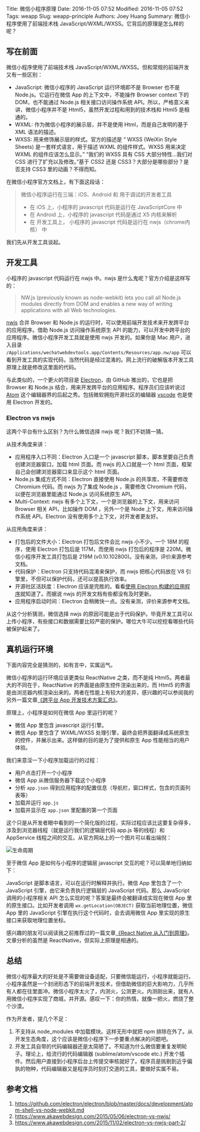 Title: 微信小程序原理
Date: 2016-11-05 07:52
Modified: 2016-11-05 07:52
Tags: weapp
Slug: weapp-principle
Authors: Joey Huang
Summary: 微信小程序使用了前端技术栈 JavaScript/WXML/WXSS。它背后的原理是怎么样的呢？

## 写在前面

微信小程序使用了前端技术栈 JavaScript/WXML/WXSS。但和常规的前端开发又有一些区别：

* JavaScript: 微信小程序的 JavaScript 运行环境即不是 Browser 也不是 Node.js。它运行在微信 App 的上下文中，不能操作 Browser context 下的 DOM，也不能通过 Node.js 相关接口访问操作系统 API。所以，严格意义来讲，微信小程序并不是 Html5，虽然开发过程和用到的技术栈和 Html5 是相通的。
* WXML: 作为微信小程序的展示层，并不是使用 Html，而是自己发明的基于 XML 语法的描述。
* WXSS: 用来修饰展示层的样式。官方的描述是 “ WXSS (WeiXin Style Sheets) 是一套样式语言，用于描述 WXML 的组件样式。WXSS 用来决定 WXML 的组件应该怎么显示。” “我们的 WXSS 具有 CSS 大部分特性...我们对 CSS 进行了扩充以及修改。”基于 CSS2 还是 CSS3？大部分是哪些部分？是否支持 CSS3 里的动画？不得而知。

在微信小程序官方文档上，有下面这段话：

> 微信小程序运行在三端：iOS、Android 和 用于调试的开发者工具
>
> * 在 iOS 上，小程序的 javascript 代码是运行在 JavaScriptCore 中
> * 在 Android 上，小程序的 javascript 代码是通过 X5 内核来解析
> * 在 开发工具上， 小程序的 javascript 代码是运行在 nwjs（chrome内核） 中

我们先从开发工具谈起。

## 开发工具

小程序的 javascript 代码运行在 nwjs 中。nwjs 是什么鬼呢？官方介绍是这样写的：

> NW.js (previously known as node-webkit) lets you call all Node.js modules directly from DOM and enables a new way of writing applications with all Web technologies.

[nwjs](http://nwjs.io) 合并 Browser 和 Node.js 的运行时，可以使用前端开发技术来开发跨平台的应用程序。借助 Node.js 访问操作系统原生 API 的能力，可以开发中跨平台的应用程序。微信小程序开发工具就是使用 nwjs 开发的。如果你是 Mac 用户，进入目录 `/Applications/wechatwebdevtools.app/Contents/Resources/app.nw/app` 可以看到开发工具的实现代码，当然代码是经过混淆的。网上流行的破解版本开发工具原理上就是修改这里面的代码。

与此类似的，一个更火的项目是 [Electron](http://electron.atom.io)，由 GitHub 推出的，它也是把 Browser 和 Node.js 结合，用来开发跨平台的应用程序。程序员们应该听说过 [Atom](https://atom.io) 这个编辑器界的后起之秀。包括微软拥抱开源社区的编辑器 [vscode](http://code.visualstudio.com) 也是使用 Electron 开发的。

### Electron vs nwjs

这两个平台有什么区别？为什么微信选择 nwjs 呢？我们不妨猜一猜。

从技术角度来讲：

* 应用程序入口不同：Electron 入口是一个 javascript 脚本，脚本里要自己负责创建浏览器窗口，加载 html 页面。而 nwjs 的入口就是一个 html 页面，框架自己会创建浏览器窗口来显示这个 html 页面。
* Node.js 集成方式不同：Electron 直接使用 Node.js 的共享库，不需要修改 Chromium 代码。而 nwjs 为了集成 Node.js ，需要修改 Chromium 代码，以便在浏览器里能通过 Node.js 访问系统原生 API。
* Multi-Context: nwjs 有多个上下文，一个是浏览器的上下文，用来访问 Browser 相关 API，比如操作 DOM ，另外一个是 Node 上下文，用来访问操作系统 API。Electron 没有使用多个上下文，对开发者更友好。

从应用角度来讲：

* 打包后的文件大小：Electron 打包后文件会比 nwjs 小不少。一个 18M 的程序，使用 Electron 打包后是 117M，而使用 nwjs 打包后的程序是 220M。微信小程序开发工具打包后是 219M (v0.10.102800)。没有亲测，评价来源参考文档。
* 代码保护：Electron 只支持代码混淆来保护，而 nwjs 把核心代码放在 V8 引擎里，不但可以保护代码，还可以提高执行效率。
* 开源社区活跃度：Electron 应该是完胜的。看看[使用 Electron 构建的应用程序](http://electron.atom.io/apps/)就知道了。而据说 nwjs 的开发文档有些都没有及时更新。
* 应用程序启动时间：Electron 会稍微快一点。没有亲测，评价来源参考文档。

从这个分析猜测，微信选择 nwjs 的原因可能是出于代码保护。毕竟开发工具可以上传小程序，有些接口和数据需要比较严密的保护。哪位大牛可以挖挖看哪些代码被保护起来了。

## 真机运行环境

下面内容完全是猜测的，如有言中，实属运气。

微信小程序的运行环境应该更类似 ReactNative 之类，而不是纯 Html5。两者最大的不同在于，ReactNative 的界面是由原生控件渲染出来的，而 Html5 的界面是由浏览器内核渲染出来的。两者在性能上有较大的差异，感兴趣的可以参阅我的另外一篇文章[《跨平台 App 开发技术方案汇总》](http://www.jianshu.com/p/2b4926fa45df)。

原理上，小程序是如何在微信 App 里运行的呢？

* 微信 App 里包含 javascript 运行引擎。
* 微信 App 里包含了 WXML/WXSS 处理引擎，最终会把界面翻译成系统原生的控件，并展示出来。这样做的目的是为了提供和原生 App 性能相当的用户体验。

我们来意淫一下小程序加载运行的过程：

* 用户点击打开一个小程序
* 微信 App 从微信服务器下载这个小程序
* 分析 `app.json` 得到应用程序的配置信息（导航栏，窗口样式，包含的页面列表等）
* 加载并运行 `app.js`
* 加载并显示在 `app.json` 里配置的第一个页面

这个只是从开发者眼中看到的一个简化版的过程，实际过程应该比这要复杂得多，涉及到浏览器线程（就是运行我们的逻辑层代码 app.js 等的线程）和 AppService 线程之间的交互。从官方网站上的一个图片可以看出端倪：

![生命周期](https://mp.weixin.qq.com/debug/wxadoc/dev/image/mina-lifecycle.png)

至于微信 App 是如何与小程序的逻辑层 javascript 交互的呢？可以简单地归纳如下：

JavaScript 是脚本语言，可以在运行时解释并执行。微信 App 里包含了一个 JavaScript 引擎，由它来负责执行逻辑层的 JavaScript 代码。那么 JavaScript 调用的小程序相关 API 怎么实现的呢？答案是最终会被翻译成实现在微信 App 里的原生接口。比如开发者调用 `wx.getLocation(OBJECT)` 获取当前地理位置，微信 App 里的 JavaScript 引擎在执行这个代码时，会去调用微信 App 里实现的原生接口来获取地理位置坐标。

感兴趣的朋友可以阅读我之前推荐过的一篇文章[《React Native 从入门到原理》](http://www.jianshu.com/p/978c4bd3a759)。文章分析的虽然是 ReactNative，但实际上原理是相通的。

## 总结

微信小程序最大的好处是不需要做设备适配，只要微信能运行，小程序就能运行。小程序虽然是一个封闭形态下的前端开发技术，但借助微信的巨大影响力，几乎所有人都在往里面冲。微信小程序太火了，内测火，公测更火。内测刚出来，就有人用微信小程序实现了商城，并开源。感叹一下：你的热情，就像一把火，燃烧了整个沙漠。

作为开发者，提几个不足：

1. 不支持从 node_modules 中加载模块。这样无形中就把 npm 排除在外了。从开发生态角度，这个应该是微信小程序下一步要重点解决的问题吧。
2. 开发工具自带的代码编辑器还是太简陋了。不知道为什么微信要重复发明轮子。理论上，给流行的代码编辑器 (sublime/atom/vscode etc.) 开发个插件。然后用户直接到小程序后台上传提交审核就好了。程序员是挑剔到近乎偏执的物种，代码编辑器又是程序员时刻打交道的工具，要做好实属不易。

## 参考文档

1. https://github.com/electron/electron/blob/master/docs/development/atom-shell-vs-node-webkit.md
2. https://www.akawebdesign.com/2015/05/06/electron-vs-nwjs/
3. https://www.akawebdesign.com/2015/11/02/electron-vs-nwjs-part-2/

